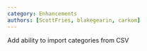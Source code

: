 ```yaml
---
category: Enhancements
authors: [ScottFries, blakegearin, carkom]
---
```


Add ability to import categories from CSV